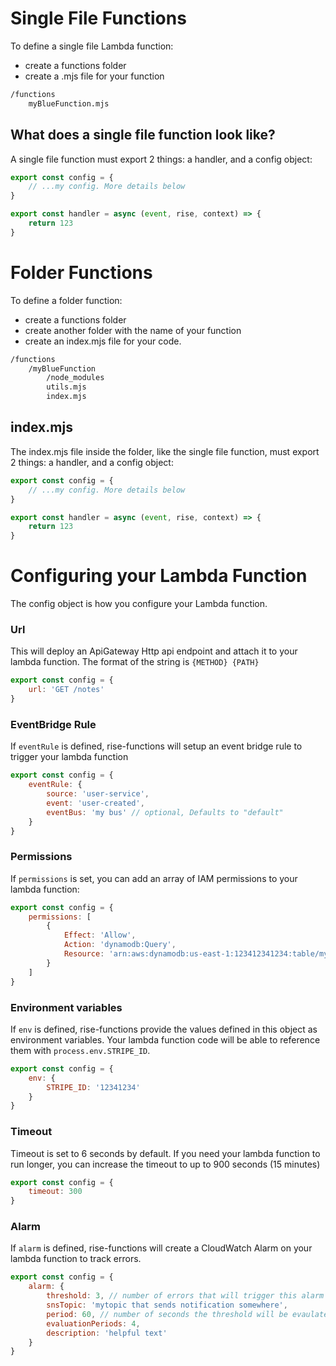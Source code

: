 # Single File Functions

To define a single file Lambda function:

-   create a functions folder
-   create a .mjs file for your function

```bash
/functions
    myBlueFunction.mjs
```

## What does a single file function look like?

A single file function must export 2 things: a handler, and a config object:

```js
export const config = {
    // ...my config. More details below
}

export const handler = async (event, rise, context) => {
    return 123
}
```

# Folder Functions

To define a folder function:

-   create a functions folder
-   create another folder with the name of your function
-   create an index.mjs file for your code.

```bash
/functions
    /myBlueFunction
        /node_modules
        utils.mjs
        index.mjs
```

## index.mjs

The index.mjs file inside the folder, like the single file function, must export 2 things: a handler, and a config object:

```js
export const config = {
    // ...my config. More details below
}

export const handler = async (event, rise, context) => {
    return 123
}
```

# Configuring your Lambda Function

The config object is how you configure your Lambda function.

### Url

This will deploy an ApiGateway Http api endpoint and attach it to your lambda function. The format of the string is `{METHOD} {PATH}`

```js
export const config = {
    url: 'GET /notes'
}
```

### EventBridge Rule

If `eventRule` is defined, rise-functions will setup an event bridge rule to trigger your lambda function

```js
export const config = {
    eventRule: {
        source: 'user-service',
        event: 'user-created',
        eventBus: 'my bus' // optional, Defaults to "default"
    }
}
```

### Permissions

If `permissions` is set, you can add an array of IAM permissions to your lambda function:

```js
export const config = {
    permissions: [
        {
            Effect: 'Allow',
            Action: 'dynamodb:Query',
            Resource: 'arn:aws:dynamodb:us-east-1:123412341234:table/myTable'
        }
    ]
}
```

### Environment variables

If `env` is defined, rise-functions provide the values defined in this object as environment variables. Your lambda function code will be able to reference them with `process.env.STRIPE_ID`.

```js
export const config = {
    env: {
        STRIPE_ID: '12341234'
    }
}
```

### Timeout

Timeout is set to 6 seconds by default. If you need your lambda function to run longer, you can increase the timeout to up to 900 seconds (15 minutes)

```js
export const config = {
    timeout: 300
}
```

### Alarm

If `alarm` is defined, rise-functions will create a CloudWatch Alarm on your lambda function to track errors.

```js
export const config = {
    alarm: {
        threshold: 3, // number of errors that will trigger this alarm
        snsTopic: 'mytopic that sends notification somewhere',
        period: 60, // number of seconds the threshold will be evaulated.  Valid values are 10, 30, 60, and any multiple of 60.
        evaluationPeriods: 4,
        description: 'helpful text'
    }
}
```
